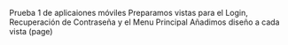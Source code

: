 Prueba 1 de aplicaiones móviles
Preparamos vistas para el Login, Recuperación de Contraseña y el Menu Principal 
Añadimos diseño a cada vista (page)
